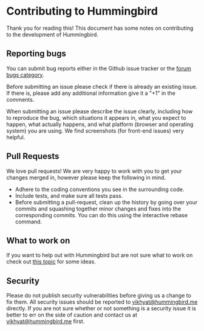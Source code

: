 Contributing to Hummingbird
===========================

Thank you for reading this! This document has some notes on contributing to the development of Hummingbird.

Reporting bugs
--------------

You can submit bug reports either in the Github issue tracker or the [forum bugs category](http://forums.hummingbird.me/c/feedback/bugs).

Before submitting an issue please check if there is already an existing issue. If there is, please add any additional information give it a "+1" in the comments.

When submitting an issue please describe the issue clearly, including how to reproduce the bug, which situations it appears in, what you expect to happen, what actually happens, and what platform (browser and operating system) you are using.  We find screenshots (for front-end issues) very helpful.

Pull Requests
-------------

We love pull requests! We are very happy to work with you to get your changes merged in, however please keep the following in mind.

* Adhere to the coding conventions you see in the surrounding code.
* Include tests, and make sure all tests pass.
* Before submitting a pull-request, clean up the history by going over your commits and squashing together minor changes and fixes into the corresponding commits. You can do this using the interactive rebase command.

What to work on
---------------

If you want to help out with Hummingbird but are not sure what to work on check out [this topic](http://forums.hummingbird.me/t/how-to-help-out-with-hummingbird/9390) for some ideas.

Security
--------

Please do not publish security vulnerabilities before giving us a change to fix them. All security issues should be reported to [vikhyat@hummingbird.me](mailto:vikhyat@hummingbird.me) directly. If you are not sure whether or not something is a security issue it is better to err on the side of caution and contact us at [vikhyat@hummingbird.me](mailto:vikhyat@hummingbird.me) first.
